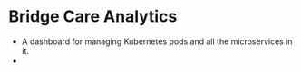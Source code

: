 # Bridge Care Analytics

- A dashboard for managing Kubernetes pods and all the microservices in it.
-
